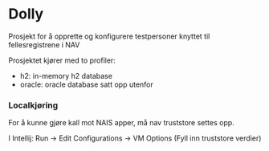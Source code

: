 # Dolly
Prosjekt for å opprette og konfigurere testpersoner knyttet til fellesregistrene i NAV

Prosjektet kjører med to profiler:

- h2: in-memory h2 database
- oracle: oracle database satt opp utenfor


### Localkjøring
For å kunne gjøre kall mot NAIS apper, må nav truststore settes opp.

I Intellij: Run -> Edit Configurations -> VM Options (Fyll inn truststore verdier)
